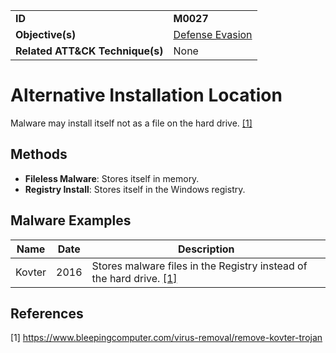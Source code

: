 |||
|---------|------------------------|
|**ID**|**M0027**|
|**Objective(s)**| [Defense Evasion](https://github.com/MBCProject/mbc-markdown/tree/master/defense-evasion)|
|**Related ATT&CK Technique(s)**|None|


Alternative Installation Location
=================================
Malware may install itself not as a file on the hard drive. [[1]](#1)

Methods
------- 
* **Fileless Malware**: Stores itself in memory.
* **Registry Install**: Stores itself in the Windows registry.

Malware Examples
----------------
|Name|Date|Description|
|-----------------------------|--------|-----------------------------|
|Kovter|2016|Stores malware files in the Registry instead of the hard drive. [[1]](#1)|

References
----------
<a name="1">[1]</a> https://www.bleepingcomputer.com/virus-removal/remove-kovter-trojan